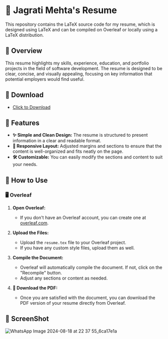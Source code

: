 # 💼 Jagrati Mehta's Resume

This repository contains the LaTeX source code for my resume, which is designed using LaTeX and can be compiled on Overleaf or locally using a LaTeX distribution.

## 📝 Overview

This resume highlights my skills, experience, education, and portfolio projects in the field of software development. The resume is designed to be clear, concise, and visually appealing, focusing on key information that potential employers would find useful.

## 👀 Download

- <a href="https://drive.google.com/file/d/1meC-Hhnuybt-bXxUIg7CH8qSbeeykbgu/view?usp=sharing" target="_blank">Click to Download</a>

## 🌟 Features

- **✨ Simple and Clean Design:** The resume is structured to present information in a clear and readable format.
- **📐 Responsive Layout:** Adjusted margins and sections to ensure that the content is well-organized and fits neatly on the page.
- **🛠️ Customizable:** You can easily modify the sections and content to suit your needs.

## 🚀 How to Use

### 🖥️ Overleaf

1. **Open Overleaf:**
   - If you don't have an Overleaf account, you can create one at [overleaf.com](https://www.overleaf.com).

2. **Upload the Files:**
   - Upload the `resume.tex` file to your Overleaf project.
   - If you have any custom style files, upload them as well.

3. **Compile the Document:**
   - Overleaf will automatically compile the document. If not, click on the "Recompile" button.
   - Adjust any sections or content as needed.

4. **📄 Download the PDF:**
   - Once you are satisfied with the document, you can download the PDF version of your resume directly from Overleaf.

## 📸 ScreenShot 
![WhatsApp Image 2024-08-18 at 22 37 55_6ca17e1a](https://github.com/user-attachments/assets/2fb7d73d-3afa-4014-a995-3c0724d16bcd)
